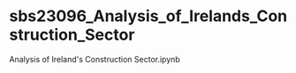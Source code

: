 # sbs23096_Analysis_of_Irelands_Construction_Sector
Analysis of Ireland's Construction Sector.ipynb

